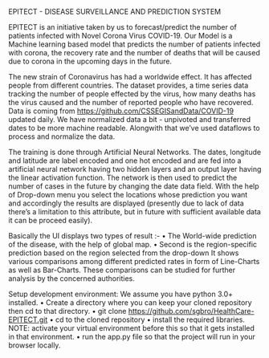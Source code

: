 EPITECT - DISEASE SURVEILLANCE AND PREDICTION SYSTEM

EPITECT is an initiative taken by us to forecast/predict the number of patients infected with Novel Corona Virus COVID-19.
Our Model is a Machine learning based model that predicts the number of patients infected with corona, the recovery rate and the number of deaths that will be caused due to corona in the upcoming days in the future.

The new strain of Coronavirus has had a worldwide effect. It has affected people from different countries. The dataset provides, a time series data tracking the number of people effected by the virus, how many deaths has the virus caused and the number of reported people who have recovered.
Data is coming from https://github.com/CSSEGISandData/COVID-19 updated daily. We have normalized data a bit - unpivoted and transferred dates to be more machine readable. Alongwith that we’ve used dataflows to process and normalize the data.

The training is done through Artificial Neural Networks. The dates, longitude and latitude are label encoded and one hot encoded and are fed into a artificial neural network having two hidden layers and an output layer having the linear activation function.
The network is then used to predict the number of cases in the future by changing the date data field.
With the help of Drop-down menu you select the locations whose prediction you want and accordingly the results are displayed (presently due to lack of data there’s a limitation to this attribute, but in future with sufficient available data it can be proceed easily).

Basically the UI displays two types of result :-
•	The World-wide prediction of the disease, with the help of global map.
•	Second is the region-specific prediction based on the region selected from the drop-down
It shows various comparisons among different predicted rates in form of Line-Charts as well as Bar-Charts.
These comparisons can be studied for further analysis by the concerned authorities.

Setup development environment:
We assume you have python 3.0+ installed.
•	Create a directory where you can keep your cloned repository then cd to that directory.
•	git clone https://github.com/sgbro/HealthCare-EPITECT.git
•	cd to the cloned repository
•	install the required libraries.
NOTE: activate your virtual environment before this so that it gets installed in that environment.
•	run the app.py file so that the project will run in your browser locally.

